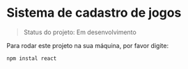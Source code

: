 <h1>Sistema de cadastro de jogos</h1>

>Status do projeto: Em desenvolvimento

Para rodar este projeto na sua máquina, por favor digite:

```
npm instal react
```
